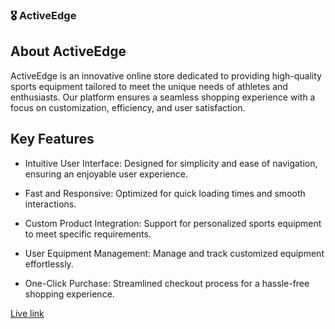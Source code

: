 ### 🎖️ ActiveEdge

## About ActiveEdge

ActiveEdge is an innovative online store dedicated to providing high-quality sports equipment tailored to meet the unique needs of athletes and enthusiasts. Our platform ensures a seamless shopping experience with a focus on customization, efficiency, and user satisfaction.

## Key Features

- Intuitive User Interface: Designed for simplicity and ease of navigation, ensuring an enjoyable user experience.

- Fast and Responsive: Optimized for quick loading times and smooth interactions.

- Custom Product Integration: Support for personalized sports equipment to meet specific requirements.

- User Equipment Management: Manage and track customized equipment effortlessly.

- One-Click Purchase: Streamlined checkout process for a hassle-free shopping experience.

[Live link]()